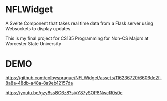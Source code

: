 # NFLWidget
A Svelte Component that takes real time data from a Flask server using Websockets to display updates.

This is my final project for CS135 Programming for Non-CS Majors at Worcester State University


# DEMO

https://github.com/colbysprague/NFLWidget/assets/116236720/6606de2f-8a8a-48db-a48a-8a9eb12157da

https://youtu.be/gzy8ss8C6z8?si=Y87ySOP8NwcR0s0e
